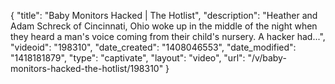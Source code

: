 {
    "title": "Baby Monitors Hacked | The Hotlist",
    "description": "Heather and Adam Schreck of Cincinnati, Ohio woke up in the middle of the night when they heard a man's voice coming from their child's nursery. A hacker had...",
    "videoid": "198310",
    "date_created": "1408046553",
    "date_modified": "1418181879",
    "type": "captivate",
    "layout": "video",
    "url": "\/v\/baby-monitors-hacked-the-hotlist\/198310"
}